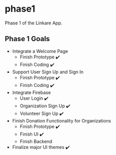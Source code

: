 # phase1

Phase 1 of the Linkare App.

## Phase 1 Goals

- Integrate a Welcome Page
  - Finish Prototype ✔️
  - Finish Coding ✔️
- Support User Sign Up and Sign In
  - Finish Prototype ✔️
  - Finish Coding ✔️
- Integrate Firebase 
  - User Login ✔️
  - Organization Sign Up ✔️
  - Volunteer Sign Up ✔️
- Finish Donation Functionality for Organizations
  - Finish Prototype ✔️
  - Finish UI ✔️
  - Finish Backend
- Finalize major UI themes ✔️
